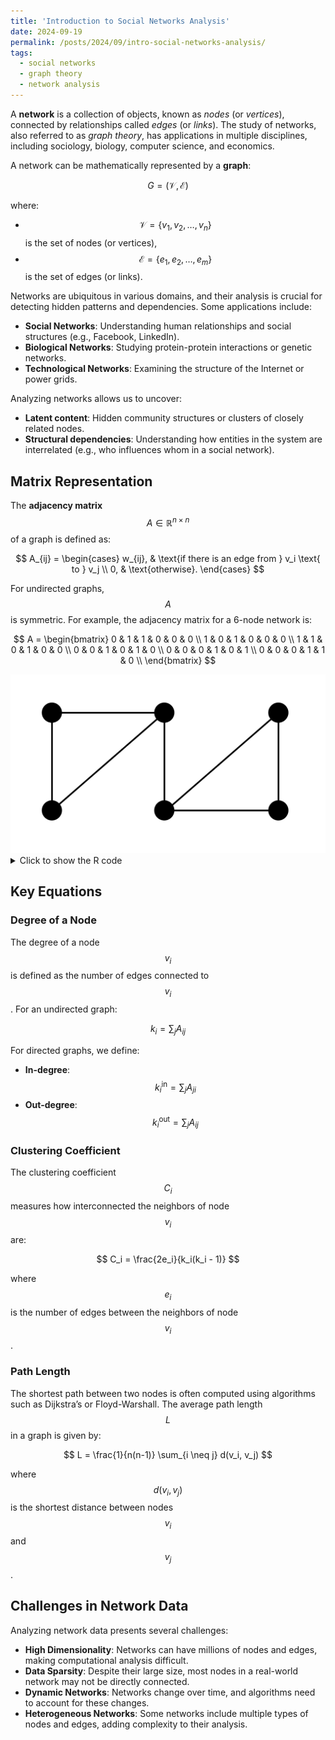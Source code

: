 ```yaml
---
title: 'Introduction to Social Networks Analysis'
date: 2024-09-19
permalink: /posts/2024/09/intro-social-networks-analysis/
tags:
  - social networks
  - graph theory
  - network analysis
---
```




A **network** is a collection of objects, known as *nodes* (or *vertices*), connected by relationships called *edges* (or *links*). The study of networks, also referred to as *graph theory*, has applications in multiple disciplines, including sociology, biology, computer science, and economics.

A network can be mathematically represented by a **graph**:

$$
G = (\mathcal{V}, \mathcal{E})
$$

where:

- $$\mathcal{V} = \{v_1, v_2, \dots, v_n\}$$ is the set of nodes (or vertices),
- $$\mathcal{E} = \{e_1, e_2, \dots, e_m\}$$ is the set of edges (or links).


Networks are ubiquitous in various domains, and their analysis is crucial for detecting hidden patterns and dependencies. Some applications include:

- **Social Networks**: Understanding human relationships and social structures (e.g., Facebook, LinkedIn).
- **Biological Networks**: Studying protein-protein interactions or genetic networks.
- **Technological Networks**: Examining the structure of the Internet or power grids.

Analyzing networks allows us to uncover:

- **Latent content**: Hidden community structures or clusters of closely related nodes.
- **Structural dependencies**: Understanding how entities in the system are interrelated (e.g., who influences whom in a social network).



## Matrix Representation

The **adjacency matrix** $$A \in \mathbb{R}^{n \times n}$$ of a graph is defined as:

$$
A_{ij} = 
\begin{cases} 
w_{ij}, & \text{if there is an edge from } v_i \text{ to } v_j \\
0, & \text{otherwise}.
\end{cases}
$$

For undirected graphs, $$A$$ is symmetric. For example, the adjacency matrix for a 6-node network is:

$$
A =
\begin{bmatrix}
0 & 1 & 1 & 0 & 0 & 0 \\
1 & 0 & 1 & 0 & 0 & 0 \\
1 & 1 & 0 & 1 & 0 & 0 \\
0 & 0 & 1 & 0 & 1 & 0 \\
0 & 0 & 0 & 1 & 0 & 1 \\
0 & 0 & 0 & 1 & 1 & 0 \\
\end{bmatrix}
$$



<img src="/images/graph1.png" alt="Graph Representation of the Adjacency Matrix">

<details>
  <summary>Click to show the R code</summary>

  ```{r}
  # Load necessary library
  library(igraph)

  # Define the adjacency matrix
  adj_matrix <- matrix(c(0, 1, 1, 0, 0, 0,
                         1, 0, 1, 0, 0, 0,
                         1, 1, 0, 1, 0, 0,
                         0, 0, 1, 0, 1, 0,
                         0, 0, 0, 1, 0, 1,
                         0, 0, 0, 1, 1, 0),
                       nrow = 6, ncol = 6, byrow = TRUE)

  # Create a graph object from the adjacency matrix
  graph <- graph_from_adjacency_matrix(adj_matrix, mode = "undirected")

  # Plot the graph
  plot(graph, vertex.label = c("v1", "v2", "v3", "v4", "v5", "v6"),
       vertex.size = 30, 
       vertex.color = "lightblue", 
       edge.arrow.size = 0.5, 
       main = "Graph Representation of the Adjacency Matrix")

```
</details>


## Key Equations

### Degree of a Node

The degree of a node $$v_i$$ is defined as the number of edges connected to $$v_i$$. For an undirected graph:

$$
k_i = \sum_{j} A_{ij}
$$

For directed graphs, we define:

- **In-degree**: $$k_i^{\text{in}} = \sum_j A_{ji}$$
- **Out-degree**: $$k_i^{\text{out}} = \sum_j A_{ij}$$

### Clustering Coefficient

The clustering coefficient $$C_i$$ measures how interconnected the neighbors of node $$v_i$$ are:

$$
C_i = \frac{2e_i}{k_i(k_i - 1)}
$$

where $$e_i$$ is the number of edges between the neighbors of node $$v_i$$.

### Path Length

The shortest path between two nodes is often computed using algorithms such as Dijkstra’s or Floyd-Warshall. The average path length $$L$$ in a graph is given by:

$$
L = \frac{1}{n(n-1)} \sum_{i \neq j} d(v_i, v_j)
$$

where $$d(v_i, v_j)$$ is the shortest distance between nodes $$v_i$$ and $$v_j$$.

## Challenges in Network Data

Analyzing network data presents several challenges:

- **High Dimensionality**: Networks can have millions of nodes and edges, making computational analysis difficult.
- **Data Sparsity**: Despite their large size, most nodes in a real-world network may not be directly connected.
- **Dynamic Networks**: Networks change over time, and algorithms need to account for these changes.
- **Heterogeneous Networks**: Some networks include multiple types of nodes and edges, adding complexity to their analysis.
